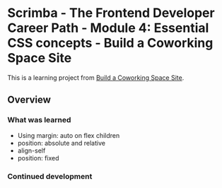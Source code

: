 # Scrimba - The Frontend Developer Career Path - Module 4: Essential CSS concepts - Build a Coworking Space Site

This is a learning project from [Build a Coworking Space Site](https://scrimba.com/playlist/pQrEKCD).

## Overview

### What was learned

- Using margin: auto on flex children
- position: absolute and relative
- align-self
- position: fixed

### Continued development
